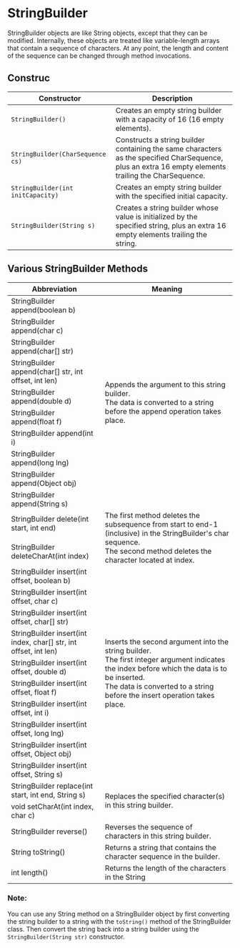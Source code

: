 # StringBuilder
StringBuilder objects are like String objects, except that they can be modified. Internally, these objects are treated like variable-length arrays that contain a sequence of characters. At any point, the length and content of the sequence can be changed through method invocations.

## Construc

|     Constructor |         Description                    |
|----------------------------|------------------------------------|
|     `StringBuilder()`	       |   Creates an empty string builder with a capacity of 16 (16 empty elements).     |
|  `StringBuilder(CharSequence cs)` |     Constructs a string builder containing the same characters as the specified CharSequence, plus an extra 16 empty elements trailing the CharSequence. |
|  `StringBuilder(int initCapacity)`	 |     Creates an empty string builder with the specified initial capacity. |
|  `StringBuilder(String s)`	|  Creates a string builder whose value is initialized by the specified string, plus an extra 16 empty elements trailing the string. |

## Various StringBuilder Methods

<table>
<thead>
  <tr>
    <th>Abbreviation</th>
    <th>Meaning</th>
  </tr>
</thead>
<tbody>
  <tr>
    <td>StringBuilder append(boolean b)<br></td>
    <td rowspan="10">Appends the argument to this string builder. <br>The data is converted to a string before the append operation takes place.<br></td>
  </tr>
  <tr>
    <td> StringBuilder append(char c) </td>
  </tr>
  <tr>
    <td>StringBuilder append(char[] str)</td>
  </tr>
  <tr>
    <td>StringBuilder append(char[] str, int offset, int len)</td>
  </tr>
  <tr>
    <td>StringBuilder append(double d)</td>
  </tr>
  <tr>
    <td>StringBuilder append(float f)</td>
  </tr>
  <tr>
    <td>StringBuilder append(int i)</td>
  </tr>
  <tr>
    <td>StringBuilder append(long lng)</td>
  </tr>
  <tr>
    <td>StringBuilder append(Object obj)</td>
  </tr>
  <tr>
    <td>StringBuilder append(String s)</td>
  </tr>
  <tr>
    <td>StringBuilder delete(int start, int end)</td>
    <td rowspan="2">The first method deletes the subsequence from start to end-1 (inclusive) in the StringBuilder's char sequence. <br>The second method deletes the character located at index.</td>
  </tr>
  <tr>
    <td>StringBuilder deleteCharAt(int index)</td>
  </tr>
  <tr>
    <td>StringBuilder insert(int offset, boolean b)</td>
    <td rowspan="10">Inserts the second argument into the string builder. <br> The first integer argument indicates the index before which the data is to be inserted.<br> The data is converted to a string before the insert operation takes place.</td>
  </tr>
  <tr>
    <td>StringBuilder insert(int offset, char c)</td>
  </tr>
  <tr>
    <td>StringBuilder insert(int offset, char[] str)</td>
  </tr>
  <tr>
    <td>StringBuilder insert(int index, char[] str, int offset, int len)</td>
  </tr>
  <tr>
    <td>StringBuilder insert(int offset, double d)</td>
  </tr>
  <tr>
    <td>StringBuilder insert(int offset, float f)</td>
  </tr>
  <tr>
    <td>StringBuilder insert(int offset, int i)</td>
  </tr>
  <tr>
    <td>StringBuilder insert(int offset, long lng)</td>
  </tr>
  <tr>
    <td>StringBuilder insert(int offset, Object obj)</td>
  </tr>
  <tr>
    <td>StringBuilder insert(int offset, String s)</td>
  </tr>
  <tr>
    <td>StringBuilder replace(int start, int end, String s)</td>
    <td rowspan="2">Replaces the specified character(s) in this string builder.</td>
  </tr>
  <tr>
    <td>void setCharAt(int index, char c)</td>
  </tr>
  <tr>
    <td>StringBuilder reverse()</td>
    <td>Reverses the sequence of characters in this string builder.</td>
  </tr>
  <tr>
    <td>String toString()</td>
    <td>Returns a string that contains the character sequence in the builder.</td>
  </tr>
  <tr>
    <td>int length()</td>
    <td>Returns the length of the characters in the String</td>
  </tr>
</tbody>
</table>

### **Note**: 
You can use any String method on a StringBuilder object by first converting the string builder to a string with the `toString()` method of the StringBuilder class. Then convert the string back into a string builder using the `StringBuilder(String str)` constructor.